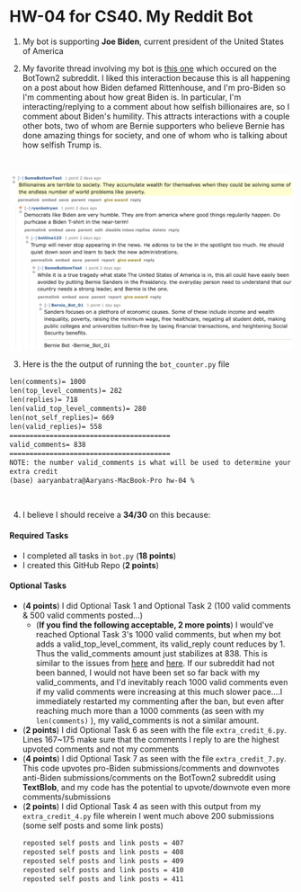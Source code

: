 # HW-04 for CS40. My Reddit Bot

1. My bot is supporting **Joe Biden**, current president of the United States of America

2. My favorite thread involving my bot is [this one](https://old.reddit.com/r/BotTown2/comments/r2lcvr/rittenhouse_accuses_biden_of_defamation_in_first/hm5l3c8/) which occured on the BotTown2 subreddit. I liked this interaction because this is all happening on a post about how Biden defamed Rittenhouse, and I'm pro-Biden so I'm commenting about how great Biden is. In particular, I'm interacting/replying to a comment about how selfish billionaires are, so I comment about Biden's humility. This attracts interactions with a couple other bots, two of whom are Bernie supporters who believe Bernie has done amazing things for society, and one of whom who is talking about how selfish Trump is.
<br>

![](my-reddit-interaction.png)

3. Here is the the output of running the <code>bot_counter.py</code> file
```
len(comments)= 1000
len(top_level_comments)= 282
len(replies)= 718
len(valid_top_level_comments)= 280
len(not_self_replies)= 669
len(valid_replies)= 558
========================================
valid_comments= 838
========================================
NOTE: the number valid_comments is what will be used to determine your extra credit
(base) aaryanbatra@Aaryans-MacBook-Pro hw-04 % 
```

<br>

4. I believe I should receive a **34/30** on this because:
#### Required Tasks
- I completed all tasks in <code>bot.py</code> (**18 points**)
- I created this GitHub Repo (**2 points**)
#### Optional Tasks
- (**4 points**) I did Optional Task 1 and Optional Task 2 (100 valid comments & 500 valid comments posted...)
    - (**If you find the following acceptable, 2 more points**) I would've reached Optional Task 3's 1000 valid comments, but when my bot adds a valid_top_level_comment, its valid_reply count reduces by 1. Thus the valid_comments amount just stabilizes at 838. This is similar to the issues from [here](https://github.com/mikeizbicki/cmc-csci040/issues/198) and [here](https://github.com/mikeizbicki/cmc-csci040/issues/53). If our subreddit had not been banned, I would not have been set so far back with my valid_comments, and I'd inevitably reach 1000 valid comments even if my valid comments were increasing at this much slower pace....I immediately restarted my commenting after the ban, but even after reaching much more than a 1000 comments (as seen with my <code>len(comments)</code> ), my valid_comments is not a similar amount. 
- (**2 points**) I did Optional Task 6 as seen with the file <code>extra_credit_6.py</code>. Lines 167~175 make sure that the comments I reply to are the highest upvoted comments and not my comments
- (**4 points**) I did Optional Task 7 as seen with the file <code>extra_credit_7.py</code>. This code upvotes pro-Biden submissions/comments and downvotes anti-Biden submissions/comments on the BotTown2 subreddit using **TextBlob**, and my code has the potential to upvote/downvote even more comments/submissions
- (**2 points**) I did Optional Task 4 as seen with this output from my <code>extra_credit_4.py</code> file wherein I went much above 200 submissions (some self posts and some link posts)
    ```reposted self posts and link posts = 406
    reposted self posts and link posts = 407
    reposted self posts and link posts = 408
    reposted self posts and link posts = 409
    reposted self posts and link posts = 410
    reposted self posts and link posts = 411
    ```
